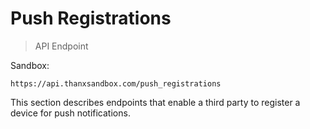 # Push Registrations

> API Endpoint

Sandbox:
```
https://api.thanxsandbox.com/push_registrations
```

This section describes endpoints that enable a third party to register a device
for push notifications.
